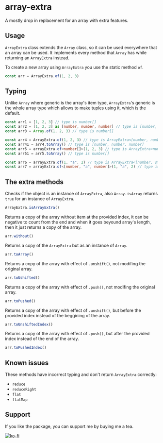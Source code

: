 # array-extra

A mostly drop in replacement for an array with extra features.

## Usage

`ArrayExtra` class extends the `Array` class, so it can be used everywhere that an array can be used. It implements every method that `Array` has while returning an `ArrayExtra` instead.

To create a new array using `ArrayExtra` you use the static method `of`.

```typescript
const arr = ArrayExtra.of(1, 2, 3)
```

## Typing

Unlike `Array` where generic is the array's item type, `ArrayExtra`'s generic is the whole array type which allows to make tuples using it, which is the default.

```typescript
const arr1 = [1, 2, 3] // type is number[]
const arr2 = [1, 2, 3] as [number, number, number] // type is [number, number, number]
const arr3 = Array.of(1, 2, 3) // type is number[]

const arr4 = ArrayExtra.of(1, 2, 3) // type is ArrayExtra<[number, number, number]>
const arr41 = arr4.toArray() // type is [number, number, number]
const arr5 = arrayExtra.of<number[]>(1, 2, 3) // type is ArrayExtra<number[]>
const arr51 = arr5.toArray() // type is number[]

const arr6 = arrayExtra.of(1, "a", 2) // type is ArrayExtra<[number, string, number]>
const arr7 = arrayExtra.of<[number, "a", number]>(1, "a", 2) // type is ArrayExtra<[number, "a", number]>
```

## The extra methods
<!-- ! Check if Array.isArray actually returns true -->
Checks if the object is an instance of `ArrayExtra`, also `Array.isArray` returns `true` for an instance of `ArrayExtra`.

```typescript
ArrayExtra.isArrayExtra()
```

Returns a copy of the array without item at the provided index, it can be negative to count from the end and when it goes beyound array's length, then it just returns a copy of the array.

```typescript
arr.without()
```

Returns a copy of the `ArrayExtra` but as an instance of `Array`.

```typescript
arr.toArray()
```

Returns a copy of the array with effect of `.unshift()`, not modifing the original array.

```typescript
arr.toUshifted()
```

Returns a copy of the array with effect of `.push()`, not modifing the original array.

```typescript
arr.toPushed()
```

Returns a copy of the array with effect of `.unshift()`, but before the provided index instead of the beggining of the array.

```typescript
arr.toUnshiftedIndex()
```

Returns a copy of the array with effect of `.push()`, but after the provided index instead of the end of the array.

```typescript
arr.toPushedIndex()
```

## Known issues

These methods have incorrect typing and don't return `ArrayExtra` correctly:

- `reduce`
- `reduceRight`
- `flat`
- `flatMap`

## Support

If you like the package, you can support me by buying me a tea.

[![ko-fi](https://ko-fi.com/img/githubbutton_sm.svg)](https://ko-fi.com/E1E5Z3TEO)
